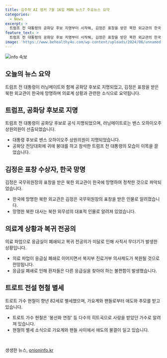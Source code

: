 ```yaml
---
title: 김주하 AI 앵커 7월 16일 MBN 뉴스7 주요뉴스 요약
categories:
  - News
excerpt: >
  트럼프 전 대통령의 공화당 후보 지명부터 시작해, 김정은 표창을 받은 북한 외교관의 한국 망명, 의료 파업으로 인한 응급실 폐쇄, 그리고 트로트 전설 현철의 별세까지 다양한 소식들을 전할 예정입니다. 클릭 후 MBN 뉴스7에서 뉴스의 상세 내용을 확인하세요.
feature_text: >
  트럼프 전 대통령의 공화당 후보 지명부터 시작해, 김정은 표창을 받은 북한 외교관의 한국 망명, 의료 파업으로 인한 응급실 폐쇄, 그리고 트로트 전설 현철의 별세까지 다양한 소식들을 전할 예정입니다. 클릭 후 MBN 뉴스7에서 뉴스의 상세 내용을 확인하세요.
image: 'https://www.behealthy4u.com/wp-content/uploads/2024/06/unnamed-file.png'
---
```


<p><img src="https://www.behealthy4u.com/wp-content/uploads/2024/06/unnamed-file.png" alt="info 속보" /></p>

<h2 data-ke-size="size26">오늘의 뉴스 요약</h2>

<p data-ke-size="size16">트럼프 전 대통령이 러닝메이트와 함께 공화당 후보로 지명되었고, 김정은 표창을 받은 북한 외교관이 한국에 망명하며 의료계 상황과 관련한 소식으로 요약됩니다.</p>

<h2>트럼프, 공화당 후보로 지명</h2>

<p data-ke-size="size16">트럼프 전 대통령이 공화당 후보로 공식 지명되었으며, 러닝메이트로는 밴스 오하이오주 상원의원이 선출되었습니다.</p>

<ul>
  <li>대통령 후보로 밴스 오하이오주 상원의원이 지명되었습니다.</li>
  <li>공화당 전당대회에 귀에 붕대를 하고 참석한 트럼프 전 대통령의 모습이 이목을 끌었습니다.</li>
</ul>

<h2>김정은 표창 수상자, 한국 망명</h2>

<p data-ke-size="size16">김정은 국무위원장의 표창을 받은 북한 외교관이 한국에 망명하여 정착한 것으로 파악되었습니다.</p>

<ul>
  <li>한국에 망명한 북한 외교관은 김정은 국무위원장의 표창을 받은 인물로 알려졌습니다.</li>
  <li>망명한 북한 대사는 북한 외무성의 대표적 인물로 알려져 있었습니다.</li>
</ul>

<h2>의료계 상황과 복귀 전공의</h2>

<p data-ke-size="size16">의료 파업으로 응급실이 폐쇄되고 복귀 전공의가 미달로 인해 사직서 무더기가 발생한 상황입니다.</p>

<ul>
  <li>의료 파업이 응급실 폐쇄로 이어지면서 복지부 진료거부 의사제도가 복원될 것으로 전망됩니다.</li>
  <li>응급실 폐쇄로 인해 환자들은 다른 응급실을 찾아야 하는 불편함이 발생했습니다.</li>
</ul>

<h2>트로트 전설 현철 별세</h2>

<p data-ke-size="size16">트로트 가수 현철이 향년 82세로 별세했으며, 가요계와 팬들로부터 애도와 추모를 받고 있습니다.</p>

<ul>
  <li>트로트 가수 현철은 '봉선화 연정' 등 다수의 히트곡으로 사랑을 받았던 가수로 알려져 있습니다.</li>
  <li>현철의 별세 소식으로 가요계와 팬들 사이에서 애도의 물결이 일고 있습니다.</li>
</ul>

<p data-ke-size="size16">&nbsp;</p>
생생한 뉴스, <a href="https://onioninfo.kr" rel="dofollow">onioninfo.kr</a>


